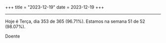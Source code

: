+++
title = "2023-12-19"
date = 2023-12-19
+++

---

Hoje é Terça, dia 353 de 365 (96.71%). Estamos na semana 51 de 52 (98.07%).

Doente
